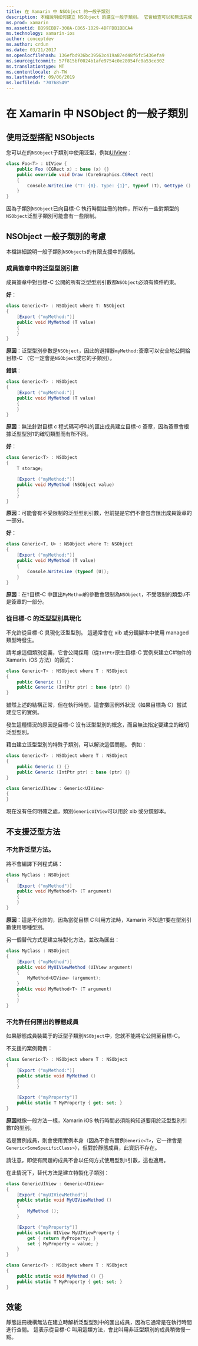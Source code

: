 ```yaml
---
title: 在 Xamarin 中 NSObject 的一般子類別
description: 本檔說明如何建立 NSObject 的建立一般子類別。 它會檢查可以和無法完成的作業、討論靜態註冊機構，並查看效能。
ms.prod: xamarin
ms.assetid: BB99EBD7-308A-C865-1829-4DFFDB1BBCA4
ms.technology: xamarin-ios
author: conceptdev
ms.author: crdun
ms.date: 03/21/2017
ms.openlocfilehash: 136efbd936bc39563c419a87ed48f6fc5436efa9
ms.sourcegitcommit: 57f815bf0024b1afe9754c0e28054fc0a53ce302
ms.translationtype: MT
ms.contentlocale: zh-TW
ms.lasthandoff: 09/06/2019
ms.locfileid: "70768549"
---
```

# <a name="generic-subclasses-of-nsobject-in-xamarinios"></a>在 Xamarin 中 NSObject 的一般子類別

## <a name="using-generics-with-nsobjects"></a>使用泛型搭配 NSObjects

您可以在的`NSObject`子類別中使用泛型，例如[UIView](xref:UIKit.UIView)：

```csharp
class Foo<T> : UIView {
    public Foo (CGRect x) : base (x) {}
    public override void Draw (CoreGraphics.CGRect rect)
    {
        Console.WriteLine ("T: {0}. Type: {1}", typeof (T), GetType ().Name);
    }
}
```

因為子類別`NSObject`已向目標-C 執行時間註冊的物件，所以有一些對類型的`NSObject`泛型子類別可能會有一些限制。

## <a name="considerations-for-generic-subclasses-of-nsobject"></a>NSObject 一般子類別的考慮

本檔詳細說明一般子類別`NSObjects`的有限支援中的限制。

### <a name="generic-type-arguments-in-member-signatures"></a>成員簽章中的泛型型別引數

成員簽章中對目標-C 公開的所有泛型型別引數都`NSObject`必須有條件約束。

**好**：

```csharp
class Generic<T> : NSObject where T: NSObject
{
    [Export ("myMethod:")]
    public void MyMethod (T value)
    {
    }
}
```

**原因**：泛型型別參數是`NSObject`，因此的選擇器`myMethod:`簽章可以安全地公開給目標-C （它一定會是`NSObject`或它的子類別）。

**錯誤**：

```csharp
class Generic<T> : NSObject
{
    [Export ("myMethod:")]
    public void MyMethod (T value)
    {
    }
}
```

**原因**：無法針對目標 c 程式碼可呼叫的匯出成員建立目標-c 簽章，因為簽章會根據泛型型別`T`的確切類型而有所不同。

**好**：

```csharp
class Generic<T> : NSObject
{
    T storage;

    [Export ("myMethod:")]
    public void MyMethod (NSObject value)
    {
    }
}
```

**原因**：可能會有不受限制的泛型型別引數，但前提是它們不會包含匯出成員簽章的一部分。

**好**：

```csharp
class Generic<T, U> : NSObject where T: NSObject
{
    [Export ("myMethod:")]
    public void MyMethod (T value)
    {
        Console.WriteLine (typeof (U));
    }
}
```

**原因**：在`T`目標-C 中匯出`MyMethod`的參數會限制為`NSObject`，不受限制的類型`U`不是簽章的一部分。

### <a name="instantiations-of-generic-types-from-objective-c"></a>從目標-C 的泛型型別具現化

不允許從目標-C 具現化泛型型別。 這通常會在 xib 或分鏡腳本中使用 managed 類型時發生。

請考慮這個類別定義，它會公開採用（從`IntPtr`原生目標-C 實例來建立C#物件的 Xamarin. iOS 方法）的函式：

```csharp
class Generic<T> : NSObject where T : NSObject
{
    public Generic () {}
    public Generic (IntPtr ptr) : base (ptr) {}
}
```

雖然上述的結構正常，但在執行時間，這會擲回例外狀況（如果目標為 C）嘗試建立它的實例。

發生這種情況的原因是目標-C 沒有泛型型別的概念，而且無法指定要建立的確切泛型型別。

藉由建立泛型型別的特殊子類別，可以解決這個問題。 例如：

```csharp
class Generic<T> : NSObject where T : NSObject
{
    public Generic () {}
    public Generic (IntPtr ptr) : base (ptr) {}
}

class GenericUIView : Generic<UIView>
{
}
```

現在沒有任何明確之處，類別`GenericUIView`可以用於 xib 或分鏡腳本。

## <a name="no-support-for-generic-methods"></a>不支援泛型方法

### <a name="generic-methods-are-not-allowed"></a>不允許泛型方法。

將不會編譯下列程式碼：

```csharp
class MyClass : NSObject
{
    [Export ("myMethod")]
    public void MyMethod<T> (T argument)
    {
    }
}
```

**原因**：這是不允許的，因為當從目標 C 叫用方法時，Xamarin 不知道`T`要在型別引數使用哪種型別。

另一個替代方式是建立特製化方法，並改為匯出：

```csharp
class MyClass : NSObject
{
    [Export ("myMethod")]
    public void MyUIViewMethod (UIView argument)
    {
        MyMethod<UIView> (argument);
    }
    public void MyMethod<T> (T argument)
    {
    }
}
```

### <a name="no-exported-static-members-allowed"></a>不允許任何匯出的靜態成員

如果靜態成員裝載于的泛型子類別`NSObject`中，您就不能將它公開至目標-C。

不支援的案例範例：

```csharp
class Generic<T> : NSObject where T : NSObject
{
    [Export ("myMethod:")]
    public static void MyMethod ()
    {
    }

    [Export ("myProperty")]
    public static T MyProperty { get; set; }
}
```

**原因**就像一般方法一樣，Xamarin iOS 執行時間必須能夠知道要用於泛型型別引數`T`的型別。

若是實例成員，則會使用實例本身（因為不會有實例`Generic<T>`，它一律會是`Generic<SomeSpecificClass>`），但對於靜態成員，此資訊不存在。

請注意，即使有問題的成員不會以任何方式使用型別`T`引數，這也適用。

在此情況下，替代方法是建立特製化子類別：

```csharp
class GenericUIView : Generic<UIView>
{
    [Export ("myUIViewMethod")]
    public static void MyUIViewMethod ()
    {
        MyMethod ();
    }

    [Export ("myProperty")]
    public static UIView MyUIViewProperty {
        get { return MyProperty; }
        set { MyProperty = value; }
    }
}

class Generic<T> : NSObject where T : NSObject
{
    public static void MyMethod () {}
    public static T MyProperty { get; set; }
}
```

## <a name="performance"></a>效能

靜態註冊機構無法在建立時解析泛型型別中的匯出成員，因為它通常是在執行時間進行查閱。 這表示從目標-C 叫用這類方法，會比叫用非泛型類別的成員稍微慢一點。
